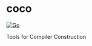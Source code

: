 # coco
[![Go](https://github.com/tbuen/coco/actions/workflows/go.yml/badge.svg)](https://github.com/tbuen/coco/actions/workflows/go.yml)

Tools for Compiler Construction

